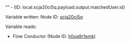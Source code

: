 "" - (ID: local.scja20ci5q.payload.output.matchedUser.id)

Variable written:
Node ID: [scja20ci5q](../nodes/scja20ci5q.md)

Variable reads:
* Flow Conductor (Node ID: [h0oa9r1emk](../nodes/h0oa9r1emk.md))
